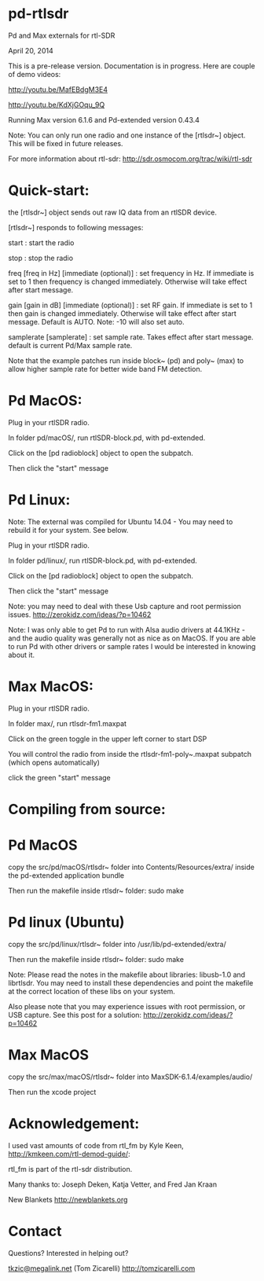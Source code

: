 pd-rtlsdr
=========

Pd and Max externals for rtl-SDR

April 20, 2014

This is a pre-release version. Documentation is in progress. Here are couple of demo videos:

http://youtu.be/MafEBdgM3E4

http://youtu.be/KdXjGOqu_9Q

Running Max version 6.1.6 and Pd-extended version 0.43.4

Note: You can only run one radio and one instance of the [rtlsdr~] object. This will be fixed in future releases. 

For more information about rtl-sdr: http://sdr.osmocom.org/trac/wiki/rtl-sdr


Quick-start:
====
the [rtlsdr~] object sends out raw IQ data from an rtlSDR device.

[rtlsdr~] responds to following messages:

start : start the radio

stop : stop the radio

freq [freq in Hz] [immediate (optional)] : set frequency in Hz. If immediate is set to 1 then frequency is changed immediately. Otherwise will take effect after start message.

gain [gain in dB] [immediate (optional)] : set RF gain. If immediate is set to 1 then gain is changed immediately. Otherwise will take effect after start message. Default is AUTO. Note: -10 will also set auto.

samplerate [samplerate] : set sample rate. Takes effect after start message. default is current Pd/Max sample rate.
	
Note that the example patches run inside block~ (pd) and poly~ (max) to allow higher sample rate for better wide band FM detection.

Pd MacOS:
====
Plug in your rtlSDR radio.

In folder pd/macOS/, run rtlSDR-block.pd, with pd-extended.
 
Click on the [pd radioblock] object to open the subpatch. 

Then click the "start" message

Pd Linux:
====
Note: The external was compiled for Ubuntu 14.04 - You may need to rebuild it for your system. See below.

Plug in your rtlSDR radio.

In folder pd/linux/, run rtlSDR-block.pd, with pd-extended. 

Click on the [pd radioblock] object to open the subpatch. 

Then click the "start" message

Note: you may need to deal with these Usb capture and root permission issues. http://zerokidz.com/ideas/?p=10462

Note: I was only able to get Pd to run with Alsa audio drivers at 44.1KHz - and the audio quality was generally not as nice as on MacOS. If you are able to run Pd with other drivers or sample rates I would be interested in knowing about it.

Max MacOS:
====

Plug in your rtlSDR radio.

In folder max/, run rtlsdr-fm1.maxpat 

Click on the green toggle in the upper left corner to start DSP

You will control the radio from inside the rtlsdr-fm1-poly~.maxpat subpatch (which opens automatically)
 
click the green "start" message


Compiling from source:
====

Pd MacOS
====
copy the src/pd/macOS/rtlsdr~ folder into Contents/Resources/extra/ inside the pd-extended application bundle

Then run the makefile inside rtlsdr~ folder: sudo make

Pd linux (Ubuntu)
====
copy the src/pd/linux/rtlsdr~ folder into /usr/lib/pd-extended/extra/ 

Then run the makefile inside rtlsdr~ folder: sudo make

Note: Please read the notes in the makefile about libraries: libusb-1.0 and librtlsdr. You may need to install these dependencies and point the makefile at the correct location of these libs on your system.

Also please note that you may experience issues with root permission, or USB capture. See this post for a solution: http://zerokidz.com/ideas/?p=10462

Max MacOS
====
copy the src/max/macOS/rtlsdr~ folder into MaxSDK-6.1.4/examples/audio/  

Then run the xcode project

Acknowledgement:
====
I used vast amounts of code from rtl_fm by Kyle Keen, http://kmkeen.com/rtl-demod-guide/:

rtl_fm is part of the rtl-sdr distribution.

Many thanks to:
Joseph Deken, Katja Vetter, and Fred Jan Kraan

New Blankets http://newblankets.org

Contact
====
Questions? Interested in helping out?

tkzic@megalink.net (Tom Zicarelli)
http://tomzicarelli.com

